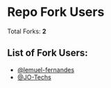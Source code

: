 # Repo Fork Users

Total Forks: **2**

## List of Fork Users:
- [@lemuel-fernandes](https://github.com/lemuel-fernandes)
- [@JO-Techs](https://github.com/JO-Techs)